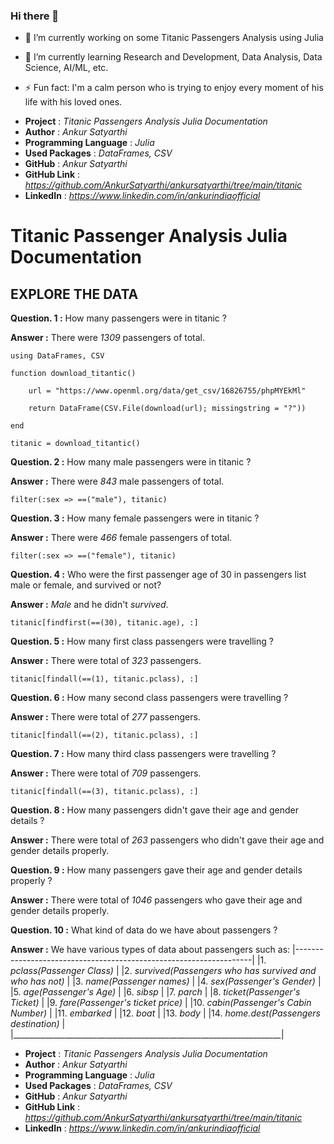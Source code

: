 ### Hi there 👋

<!--
**AnkurSatyarthi/ankursatyarthi** is a ✨ _special_ ✨ repository because its `README.md` (this file) appears on your GitHub profile.

Here are some ideas to get you started:
-->

- 🔭 I’m currently working on some Titanic Passengers Analysis using Julia

- 🌱 I’m currently learning Research and Development, Data Analysis, Data Science, AI/ML, etc.
<!--
- 👯 I’m looking to collaborate on ...
- 🤔 I’m looking for help with ...
-->
<!--
- 💬 Ask me about R&D.
- 📫 How to reach me: via Linkedin.
-->
<!--
- 😄 Pronouns:
-->
- ⚡ Fun fact: I'm a calm person who is trying to enjoy every moment of his life with his loved ones.

+ **Project** : *Titanic Passengers Analysis Julia Documentation*
+ **Author** : *Ankur Satyarthi*
+ **Programming Language** : *Julia*
+ **Used Packages** : *DataFrames, CSV*
+ **GitHub** : *Ankur Satyarthi*
+ **GitHub Link** : *https://github.com/AnkurSatyarthi/ankursatyarthi/tree/main/titanic*
+ **LinkedIn** : *https://www.linkedin.com/in/ankurindiaofficial*

# Titanic Passenger Analysis Julia Documentation

## EXPLORE THE DATA

**Question. 1 :** How many passengers were in titanic ?          

**Answer :** There were *1309* passengers of total.

    using DataFrames, CSV

    function download_titantic()

        url = "https://www.openml.org/data/get_csv/16826755/phpMYEkMl"

        return DataFrame(CSV.File(download(url); missingstring = "?"))

    end

    titanic = download_titantic()


**Question. 2 :** How many male passengers were in titanic ?

**Answer :** There were *843* male passengers of total.

    filter(:sex => ==("male"), titanic)
    
**Question. 3 :** How many female passengers were in titanic ?

**Answer :** There were *466* female passengers of total.

    filter(:sex => ==("female"), titanic)


**Question. 4 :** Who were the first passenger age of 30 in passengers list male or female, and survived or not?

**Answer :** *Male* and he didn't *survived*.

    titanic[findfirst(==(30), titanic.age), :]


**Question. 5 :** How many first class passengers were travelling ?

**Answer :** There were total of *323* passengers.

    titanic[findall(==(1), titanic.pclass), :]


**Question. 6 :** How many second class passengers were travelling ?

**Answer :** There were total of *277* passengers.

    titanic[findall(==(2), titanic.pclass), :]


**Question. 7 :** How many third class passengers were travelling ?

**Answer :** There were total of *709* passengers.

    titanic[findall(==(3), titanic.pclass), :]

**Question. 8 :** How many passengers didn't gave their age and gender details ?

**Answer :** There were total of *263* passengers who didn't gave their age and gender details properly.


**Question. 9 :** How many passengers gave their age and gender details properly ?

**Answer :** There were total of *1046* passengers who gave their age and gender details properly.


**Question. 10 :** What kind of data do we have about passengers ?

**Answer :** We have various types of data about passengers such as:
|-------------------------------------------------------------------|
|1.  *pclass(Passenger Class)*                                      |
|2.  *survived(Passengers who has survived and who has not)*        |
|3.  *name(Passenger names)*                                        |
|4.  *sex(Passenger's Gender)*                                      |
|5.  *age(Passenger's Age)*                                         |
|6.  *sibsp*                                                        |
|7.  *parch*                                                        |
|8.  *ticket(Passenger's Ticket)*                                   |
|9.  *fare(Passenger's ticket price)*                               |
|10. *cabin(Passenger's Cabin Number)*                              |
|11. *embarked*                                                     |
|12. *boat*                                                         |
|13. *body*                                                         |
|14. *home.dest(Passengers destination)*                            |
|___________________________________________________________________|

<!-- 
**Question. 10 :** Name all the variables in the dataset which we have ?

**Answer :** All the variables are :

+ pclass
+ survived
+ name
+ sex
+ age
+ sibsp
+ parch
+ ticket
+ fare
+ cabin
+ embarked
+ boat
+ body
+ home.dest
 -->
<!-- 
**Question. 10 :** Name all the necessary features and target variables ?

**Answer :** . -->


<!-- # Titanic Passangers Predictions -->

<!-- Ref: DataFrames -->


+ **Project** : *Titanic Passengers Analysis Julia Documentation*
+ **Author** : *Ankur Satyarthi*
+ **Programming Language** : *Julia*
+ **Used Packages** : *DataFrames, CSV*
+ **GitHub** : *Ankur Satyarthi*
+ **GitHub Link** : *https://github.com/AnkurSatyarthi/ankursatyarthi/tree/main/titanic*
+ **LinkedIn** : *https://www.linkedin.com/in/ankurindiaofficial*
